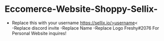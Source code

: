# Eccomerce-Website-Shoppy-Sellix-
- Replace this with your username https://sellix.io/>username&lt;      
-Replace discord invite
-Replace Name
-Replace Logo
Freshy#2076 For Personal Website inquires!
